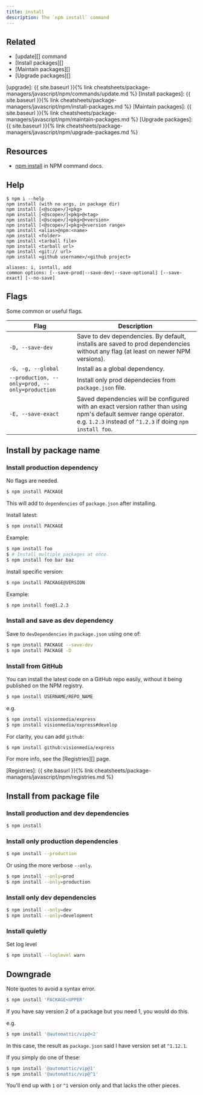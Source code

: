 ```yaml
---
title: install
description: The `npm install` command
---
```


## Related

- [update][] command
- [Install packages][]
- [Maintain packages][]
- [Upgrade packages][]

[upgrade]: {{ site.baseurl }}{% link cheatsheets/package-managers/javascript/npm/commands/update.md %}
[Install packages]: {{ site.baseurl }}{% link cheatsheets/package-managers/javascript/npm/install-packages.md %}
[Maintain packages]: {{ site.baseurl }}{% link cheatsheets/package-managers/javascript/npm/maintain-packages.md %}
[Upgrade packages]: {{ site.baseurl }}{% link cheatsheets/package-managers/javascript/npm/upgrade-packages.md %}


## Resources

- [npm install](https://docs.npmjs.com/cli/v7/commands/npm-install) in NPM command docs.


## Help

```console
$ npm i --help
npm install (with no args, in package dir)
npm install [<@scope>/]<pkg>
npm install [<@scope>/]<pkg>@<tag>
npm install [<@scope>/]<pkg>@<version>
npm install [<@scope>/]<pkg>@<version range>
npm install <alias>@npm:<name>
npm install <folder>
npm install <tarball file>
npm install <tarball url>
npm install <git:// url>
npm install <github username>/<github project>

aliases: i, isntall, add
common options: [--save-prod|--save-dev|--save-optional] [--save-exact] [--no-save]
```


## Flags

Some common or useful flags.

Flag | Description
---  | ---
`-D, --save-dev` | Save to dev dependencies. By default, installs are saved to prod dependencies without any flag (at least on newer NPM versions).
`-G, -g, --global` | Install as a global dependency.
`--production, --only=prod, --only=production` | Install only prod dependecies from `package.json` file.
`-E, --save-exact` | Saved dependencies will be configured with an exact version rather than using npm's default semver range operator. e.g. `1.2.3` instead of `^1.2.3` if doing `npm install foo`.


## Install by package name

### Install production dependency

No flags are needed.

```sh
$ npm install PACKAGE
```

This will add to `dependencies` of `package.json` after installing.

Install latest:

```sh
$ npm install PACKAGE
```

Example:

```sh
$ npm install foo
$ # Install multiple packages at once.
$ npm install foo bar baz
```

Install specific version:

```sh
$ npm install PACKAGE@VERSION
```

Example:

```sh
$ npm install foo@1.2.3
```

### Install and save as dev dependency

Save to `devDependencies` in `package.json` using one of:

```sh
$ npm install PACKAGE --save-dev
$ npm install PACKAGE -D
```

### Install from GitHub

You can install the latest code on a GitHub repo easily, without it being published on the NPM registry.

```sh
$ npm install USERNAME/REPO_NAME
```

e.g.

```sh
$ npm install visionmedia/express
$ npm install visionmedia/express#develop
```

For clarity, you can add `github`:

```sh
$ npm install github:visionmedia/express
```

For more info, see the [Registries][] page.

[Registries]: {{ site.basurl }}{% link cheatsheets/package-managers/javascript/npm/registries.md %}


## Install from package file

### Install production and dev dependencies

```sh
$ npm install
```

### Install only production dependencies

```sh
$ npm install --production
```

Or using the more verbose `--only`.

```sh
$ npm install --only=prod
$ npm install --only=production
```

### Install only dev dependencies

```sh
$ npm install --only=dev
$ npm install --only=development
```

### Install quietly

Set log level

```sh
$ npm install --loglevel warn
```


## Downgrade

Note quotes to avoid a syntax error.

```sh
$ npm install 'PACKAGE<UPPER'
```

If you have say version 2 of a package but you need 1, you would do this. 

e.g.

```sh
$ npm install '@automattic/vip@<2'
```

In this case, the result as `package.json` said I have version set at `^1.12.1`.

If you simply do one of these:

```sh
$ npm install '@automattic/vip@1'
$ npm install '@automattic/vip@^1'
```

You'll end up with `1` or `^1` version only and that lacks the other pieces.
